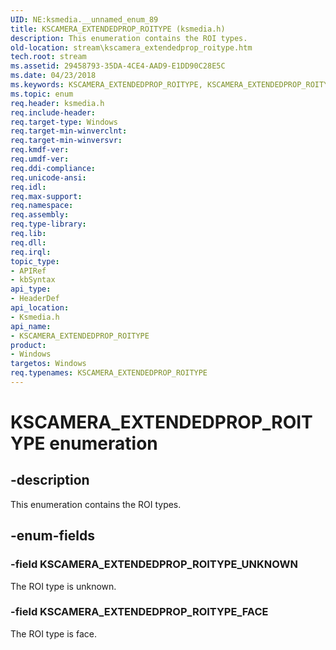 ```yaml
---
UID: NE:ksmedia.__unnamed_enum_89
title: KSCAMERA_EXTENDEDPROP_ROITYPE (ksmedia.h)
description: This enumeration contains the ROI types.
old-location: stream\kscamera_extendedprop_roitype.htm
tech.root: stream
ms.assetid: 29458793-35DA-4CE4-AAD9-E1DD90C28E5C
ms.date: 04/23/2018
ms.keywords: KSCAMERA_EXTENDEDPROP_ROITYPE, KSCAMERA_EXTENDEDPROP_ROITYPE enumeration [Streaming Media Devices], KSCAMERA_EXTENDEDPROP_ROITYPE_FACE, KSCAMERA_EXTENDEDPROP_ROITYPE_UNKNOWN, ksmedia/KSCAMERA_EXTENDEDPROP_ROITYPE, ksmedia/KSCAMERA_EXTENDEDPROP_ROITYPE_FACE, ksmedia/KSCAMERA_EXTENDEDPROP_ROITYPE_UNKNOWN, stream.kscamera_extendedprop_roitype
ms.topic: enum
req.header: ksmedia.h
req.include-header: 
req.target-type: Windows
req.target-min-winverclnt: 
req.target-min-winversvr: 
req.kmdf-ver: 
req.umdf-ver: 
req.ddi-compliance: 
req.unicode-ansi: 
req.idl: 
req.max-support: 
req.namespace: 
req.assembly: 
req.type-library: 
req.lib: 
req.dll: 
req.irql: 
topic_type:
- APIRef
- kbSyntax
api_type:
- HeaderDef
api_location:
- Ksmedia.h
api_name:
- KSCAMERA_EXTENDEDPROP_ROITYPE
product:
- Windows
targetos: Windows
req.typenames: KSCAMERA_EXTENDEDPROP_ROITYPE
---
```


# KSCAMERA_EXTENDEDPROP_ROITYPE enumeration


## -description


This enumeration contains the ROI types.


## -enum-fields




### -field KSCAMERA_EXTENDEDPROP_ROITYPE_UNKNOWN

The ROI type is unknown.


### -field KSCAMERA_EXTENDEDPROP_ROITYPE_FACE

The ROI type is face.

